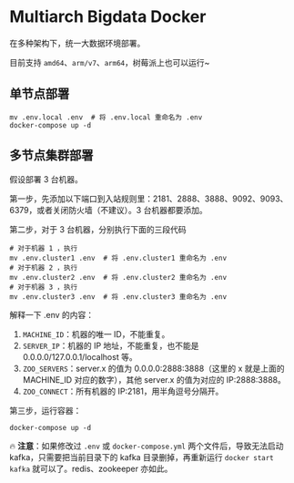 # Multiarch Bigdata Docker

在多种架构下，统一大数据环境部署。

目前支持 `amd64`、`arm/v7`、`arm64`，树莓派上也可以运行~

## 单节点部署

```shell script
mv .env.local .env  # 将 .env.local 重命名为 .env
docker-compose up -d
```

## 多节点集群部署

假设部署 3 台机器。

第一步，先添加以下端口到入站规则里：2181、2888、3888、9092、9093、6379，或者关闭防火墙（不建议）。3 台机器都要添加。

第二步，对于 3 台机器，分别执行下面的三段代码

```shell script
# 对于机器 1 ，执行
mv .env.cluster1 .env  # 将 .env.cluster1 重命名为 .env
# 对于机器 2 ，执行
mv .env.cluster2 .env  # 将 .env.cluster2 重命名为 .env
# 对于机器 3 ，执行
mv .env.cluster3 .env  # 将 .env.cluster3 重命名为 .env
```

解释一下 .env 的内容：

1. `MACHINE_ID`：机器的唯一 ID，不能重复。
1. `SERVER_IP`：机器的 IP 地址，不能重复，也不能是 0.0.0.0/127.0.0.1/localhost 等。
1. `ZOO_SERVERS`：server.x 的值为 0.0.0.0:2888:3888（这里的 x 就是上面的 MACHINE_ID 对应的数字），其他 server.x 的值为对应的 IP:2888:3888。
1. `ZOO_CONNECT`：所有机器的 IP:2181，用半角逗号分隔开。

第三步，运行容器：

```shell script
docker-compose up -d
```

🔥 **注意**：如果修改过 `.env` 或 `docker-compose.yml` 两个文件后，导致无法启动 kafka，只需要把当前目录下的 kafka 目录删掉，再重新运行 `docker start kafka` 就可以了。redis、zookeeper 亦如此。
